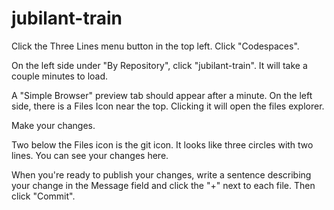 # jubilant-train

Click the Three Lines menu button in the top left.
Click "Codespaces".

On the left side under "By Repository", click "jubilant-train".
It will take a couple minutes to load.


A "Simple Browser" preview tab should appear after a minute.
On the left side, there is a Files Icon near the top. Clicking it will open the files explorer.

Make your changes.

Two below the Files icon is the git icon. It looks like three circles with two lines.
You can see your changes here.

When you're ready to publish your changes, write a sentence describing your change in the Message field and click the "+" next to each file. Then click "Commit".

